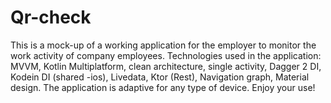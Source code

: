 # Qr-check
This is a mock-up of a working application for the employer to monitor the work activity of company employees. Technologies used in the application: MVVM, Kotlin Multiplatform, clean architecture, single activity, Dagger 2 DI, Kodein DI (shared -ios), Livedata, Ktor (Rest), Navigation graph, Material design. The application is adaptive for any type of device. Enjoy your use!
